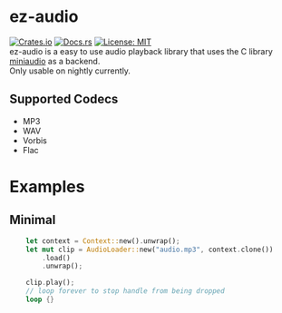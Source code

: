 # ez-audio
[![Crates.io](https://img.shields.io/crates/v/ez_audio.svg)](https://crates.io/crates/ez_audio)
[![Docs.rs](https://docs.rs/ez_audio/badge.svg)](https://docs.rs/ez_audio)
[![License: MIT](https://img.shields.io/badge/License-MIT-yellow.svg)](https://opensource.org/licenses/MIT)  
ez-audio is a easy to use audio playback library that uses the C library [miniaudio](https://github.com/mackron/miniaudio) as a backend.  
Only usable on nightly currently.

## Supported Codecs
- MP3  
- WAV  
- Vorbis  
- Flac  


# Examples
## Minimal
```rust
    let context = Context::new().unwrap();
    let mut clip = AudioLoader::new("audio.mp3", context.clone())
        .load()
        .unwrap();

    clip.play();
    // loop forever to stop handle from being dropped
    loop {}
```
